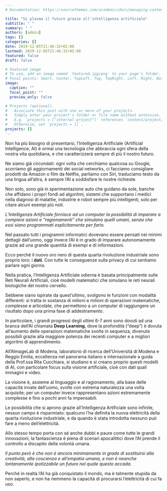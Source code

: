 ```yaml
---
# Documentation: https://sourcethemes.com/academic/docs/managing-content/

title: "Si plasma il futuro grazie all'intelligenza artificiale"
subtitle: " "
summary: " "
authors: [admin]
tags: []
categories: []
date: 2019-12-05T21:46:32+02:00
lastmod: 2019-12-05T21:46:32+02:00
featured: false
draft: false

# Featured image
# To use, add an image named `featured.jpg/png` to your page's folder.
# Focal points: Smart, Center, TopLeft, Top, TopRight, Left, Right, BottomLeft, Bottom, BottomRight.
image:
  caption: ""
  focal_point: ""
  preview_only: false

# Projects (optional).
#   Associate this post with one or more of your projects.
#   Simply enter your project's folder or file name without extension.
#   E.g. `projects = ["internal-project"]` references `content/project/deep-learning/index.md`.
#   Otherwise, set `projects = []`.
projects: []
---
```


Non ha più bisogno di presentarsi, l’Intelligenza Artificiale (Artificial Intelligence, AI) è ormai una tecnologia che abbraccia ogni sfera della nostra vita quotidiana, e che caratterizzerà sempre di più il nostro futuro.

Ne siamo già circondati: ogni volta che cerchiamo qualcosa su Google, scorriamo gli aggiornamenti dei social networks, ci facciamo consigliare prodotti da Amazon o film da Netflix, parliamo con Siri, traduciamo testo da una lingua all’altra, è sempre l’AI a soddisfare le nostre richieste.

Non solo, sono già in sperimentazione auto che guidano da sole, banche che affidano i propri fondi ad algoritmi, sistemi che supportano i medici nella diagnosi di malattie, industrie e robot sempre più intelligenti, solo per citare alcuni esempi più noti.

<em>L’Intelligenza Artificiale fornisce ad un computer la possibilità di imparare a compiere azioni e “ragionamenti” che simulano quelli umani, senza che essi siano programmati esplicitamente per farlo.</em>

Nel passato tutti i programmi informatici dovevano essere pensati nei minimi dettagli dall’uomo, oggi invece l’AI è in grado di imparare autonomamente grazie ad una grande quantità di esempi e di informazioni.

Ecco perché il nuovo oro nero di questa quarta rivoluzione industriale sono proprio loro: i **dati**. Con tutte le conseguenze sulla privacy di cui sentiamo parlare ogni giorno.

Nella pratica, l’Intelligenza Artificiale odierna è basata principalmente sulle Reti Neurali Artificiali, cioè modelli matematici che simulano le reti neurali biologiche del nostro cervello.

Sebbene siano ispirate da quest’ultimo, svolgono le funzioni con modalità differenti: si tratta in sostanza di milioni e milioni di operazioni matematiche, complesse e articolate, che permettono a un computer di raggiungere un risultato dopo una prima fase di addestramento.

In particolare, i grandi progressi degli ultimi 6-7 anni sono dovuti ad una branca dell’AI chiamata **Deep Learning**, dove la profondità (“deep”) è dovuta all’aumento delle operazioni matematiche svolte in sequenza, divenute possibili grazie alla maggiore potenza dei recenti computer e a migliori algoritmi di apprendimento.

All’AImageLab di Modena, laboratorio di ricerca dell’Università di Modena e Reggio Emilia, eccellenza nel panorama italiano e internazionale a guida della Prof.ssa Rita Cucchiara, si studiano e si creano proprio questi modelli di AI, con particolare focus sulla visione artificiale, cioè con dati quali immagini e video.

La visione è, assieme al linguaggio e al ragionamento, alla base delle capacità innate dell’uomo, svolte con estrema naturalezza una volta acquisite; per un computer invece rappresentano azioni estremamente complesse e fino a pochi anni fa impensabili.

Le possibilità che si aprono grazie all’Intelligenza Artificiale sono infinite, nessun campo è risparmiato: qualcuno l’ha definita la nuova elettricità della quarta rivoluzione industriale, e da quando è stata introdotta nessuno può fare a meno dell’elettricità.

Allo stesso tempo porta con sé anche dubbi e paure come tutte le grandi innovazioni, la fantascienza è piena di scenari apocalittici dove l’AI prende il controllo a discapito della volontà umana.

<em>Il punto però è che non è ancora minimamente in grado di sostituirsi alla creatività, alla coscienza e all’empatia umana, e non è neanche lontanamente ipotizzabile un futuro nel quale questo accada. </em>

Perché in realtà l’AI ha già conquistato il mondo, ma è talmente stupida da non saperlo, e non ha nemmeno la capacità di procurarsi l’elettricità di cui fa uso.

